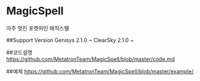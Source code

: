 # MagicSpell
아주 멋진 포켓마인 매직스팰

##Support Version
Genisys 2.1.0 ~
ClearSky 2.1.0 ~

##코드설명
https://github.com/MetatronTeam/MagicSpell/blob/master/code.md

##예제
https://github.com/MetatronTeam/MagicSpell/blob/master/example/
